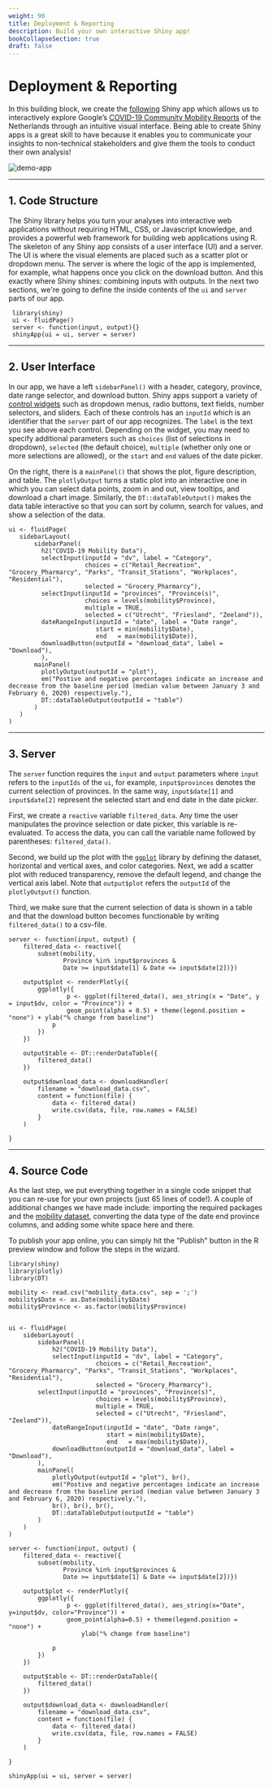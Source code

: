 ```yaml
---
weight: 90
title: Deployment & Reporting
description: Build your own interactive Shiny app!
bookCollapseSection: true
draft: false
---
```


# Deployment & Reporting

In this building block, we create the [following](https://royklaassebos.shinyapps.io/dPrep_Demo_Google_Mobility/) Shiny app which allows us to interactively explore Google’s [COVID-19 Community Mobility Reports](https://www.google.com/covid19/mobility/) of the Netherlands through an intuitive visual interface. Being able to create Shiny apps is a great skill to have because it enables you to communicate your insights to non-technical stakeholders and give them the tools to conduct their own analysis!

![demo-app](./images/demo_app.png)

---

## 1. Code Structure

The Shiny library helps you turn your analyses into interactive web applications without requiring HTML, CSS, or Javascript knowledge, and provides a powerful web framework for building web applications using R. The skeleton of any Shiny app consists of a user interface (UI) and a server. The UI is where the visual elements are placed such as a scatter plot or dropdown menu. The server is where the logic of the app is implemented, for example, what happens once you click on the download button. And this exactly where Shiny shines: combining inputs with outputs. In the next two sections, we're going to define the inside contents of the `ui` and `server` parts of our app.


 ```
  library(shiny)
  ui <- fluidPage()
  server <- function(input, output){}
  shinyApp(ui = ui, server = server)
 ```



 ---

 ## 2. User Interface

 In our app, we have a left `sidebarPanel()` with a header, category, province, date range selector, and download button. Shiny apps support a variety of [control widgets](https://shiny.rstudio.com/tutorial/written-tutorial/lesson3/) such as dropdown menus, radio buttons, text fields, number selectors, and sliders. Each of these controls has an `inputId` which is an identifier that the `server` part of our app recognizes. The `label` is the text you see above each control. Depending on the widget, you may need to specify additional parameters such as `choices` (list of selections in dropdown), `selected` (the default choice), `multiple` (whether only one or more selections are allowed), or the `start` and `end` values of the date picker.

 On the right, there is a `mainPanel()` that shows the plot, figure description, and table. The `plotlyOutput` turns a static plot into an interactive one in which you can select data points, zoom in and out, view tooltips, and download a chart image. Similarly, the `DT::dataTableOutput()` makes the data table interactive so that you can sort by column, search for values, and show a selection of the data.


 ```
 ui <- fluidPage(
    sidebarLayout(
        sidebarPanel(
          h2("COVID-19 Mobility Data"),
          selectInput(inputId = "dv", label = "Category",
                      choices = c("Retail_Recreation", "Grocery_Pharmarcy", "Parks", "Transit_Stations", "Workplaces", "Residential"),
                      selected = "Grocery_Pharmarcy"),
          selectInput(inputId = "provinces", "Province(s)",
                      choices = levels(mobility$Province),
                      multiple = TRUE,
                      selected = c("Utrecht", "Friesland", "Zeeland")),
          dateRangeInput(inputId = "date", label = "Date range",
                         start = min(mobility$Date),
                         end   = max(mobility$Date)),
          downloadButton(outputId = "download_data", label = "Download"),
          ),
        mainPanel(
          plotlyOutput(outputId = "plot"),
          em("Postive and negative percentages indicate an increase and decrease from the baseline period (median value between January 3 and February 6, 2020) respectively."),
          DT::dataTableOutput(outputId = "table")
        )
    )
)
```

---

## 3. Server

The `server` function requires the `input` and `output` parameters where `input` refers to the `inputIds` of the `ui`, for example, `input$provinces` denotes the current selection of provinces. In the same way, `input$date[1]` and `input$date[2]` represent the selected start and end date in the date picker.

First, we create a `reactive` variable `filtered_data`. Any time the user manipulates the province selection or date picker, this variable is re-evaluated. To access the data, you can call the variable name followed by parentheses: `filtered_data()`.

Second, we build up the plot with the [`ggplot`](https://rstudio.com/wp-content/uploads/2015/03/ggplot2-cheatsheet.pdf) library by defining the dataset, horizontal and vertical axes, and color categories. Next, we add a scatter plot with reduced transparency, remove the default legend, and change the vertical axis label. Note that `output$plot` refers the `outputId` of the `plotlyOutput()` function.

Third, we make sure that the current selection of data is shown in a table and that the download button  becomes functionable by writing `filtered_data()` to a csv-file.

```
server <- function(input, output) {
    filtered_data <- reactive({
        subset(mobility,
               Province %in% input$provinces &
               Date >= input$date[1] & Date <= input$date[2])})

    output$plot <- renderPlotly({
        ggplotly({
                p <- ggplot(filtered_data(), aes_string(x = "Date", y = input$dv, color = "Province")) +
                geom_point(alpha = 0.5) + theme(legend.position = "none") + ylab("% change from baseline")
            p
        })
    })

    output$table <- DT::renderDataTable({
        filtered_data()
    })

    output$download_data <- downloadHandler(
        filename = "download_data.csv",
        content = function(file) {
            data <- filtered_data()
            write.csv(data, file, row.names = FALSE)
        }
    )

}

```


---

## 4. Source Code
As the last step, we put everything together in a single code snippet that you can re-use for your own projects (just 65 lines of code!). A couple of additional changes we have made include: importing the required packages and the [mobility dataset](./mobility_data.zip), converting the data type of the date end province columns, and adding some white space here and there.

To publish your app online, you can simply hit the "Publish" button in the R preview window and follow the steps in the wizard.

```
library(shiny)
library(plotly)
library(DT)

mobility <- read.csv("mobility_data.csv", sep = ';')
mobility$Date <- as.Date(mobility$Date)
mobility$Province <- as.factor(mobility$Province)


ui <- fluidPage(
    sidebarLayout(
        sidebarPanel(
            h2("COVID-19 Mobility Data"),
            selectInput(inputId = "dv", label = "Category",
                        choices = c("Retail_Recreation", "Grocery_Pharmarcy", "Parks", "Transit_Stations", "Workplaces", "Residential"),
                        selected = "Grocery_Pharmarcy"),
        selectInput(inputId = "provinces", "Province(s)",
                        choices = levels(mobility$Province),
                        multiple = TRUE,
                        selected = c("Utrecht", "Friesland", "Zeeland")),
            dateRangeInput(inputId = "date", "Date range",
                           start = min(mobility$Date),
                           end   = max(mobility$Date)),
            downloadButton(outputId = "download_data", label = "Download"),
        ),
        mainPanel(
            plotlyOutput(outputId = "plot"), br(),
            em("Postive and negative percentages indicate an increase and decrease from the baseline period (median value between January 3 and February 6, 2020) respectively."),
            br(), br(), br(),
            DT::dataTableOutput(outputId = "table")
        )
    )
)

server <- function(input, output) {
    filtered_data <- reactive({
        subset(mobility,
               Province %in% input$provinces &
               Date >= input$date[1] & Date <= input$date[2])})

    output$plot <- renderPlotly({
        ggplotly({
                p <- ggplot(filtered_data(), aes_string(x="Date", y=input$dv, color="Province")) +
                geom_point(alpha=0.5) + theme(legend.position = "none") +
                    ylab("% change from baseline")

            p
        })
    })

    output$table <- DT::renderDataTable({
        filtered_data()
    })

    output$download_data <- downloadHandler(
        filename = "download_data.csv",
        content = function(file) {
            data <- filtered_data()
            write.csv(data, file, row.names = FALSE)
        }
    )

}

shinyApp(ui = ui, server = server)
```



<!--


https://royklaassebos.shinyapps.io/dPrep_Demo_Google_Mobility/



https://bookdown.org/paulcbauer/idv2/8-3-example-for-starters.html




# [DataCamp](https://campus.datacamp.com/courses/case-studies-building-web-applications-with-shiny-in-r/shiny-review?ex=2)
 The UI is where the visual elements are placed—it controls the layout and appearance of your app. The server is where the logic of the app is implemented—for example, where calculations are performed and plots are generated.

 In reactive programming, an expression gets re-evaluated whenever any of its dependencies are modified. In Shiny, all inputs are reactive variables. This means that any time the user manipulates an input control to change its value, any code block that depends on that variable (such as a render function) reacts to the input variable's new value by re-evaluating.

 Reactive values are special constructs in Shiny; they are not seen anywhere else in R programming. As such, they cannot be used in just any R code, reactive values can only be accessed within a reactive context.

 This is the reason why any variable that depends on a reactive value must be created using the reactive() function, otherwise you will get an error. The shiny server itself is not a reactive context, but the reactive() function, the observe() function, and all render*() functions are.

 The real benefit of using Shiny comes when inputs are combined with outputs. The table created in the last exercise is static—it cannot be changed—but for exploration, it would be better if the user could decide what subset of the data to see.

This can be achieved by adding an input that lets the user select a value to filter the data. This way, the table we created in the previous exercise can be made dynamic.


 Mogelijk de COVID dataset
 Wat er echt in moet komen:
 * Continents (meerdere selecteren)
 * Slider (voor de jaren)
 * Plotly plots
   - Eerst als ggplot en vervolgens omszetten naar plotly
 * sidebarPanel
   - Gebruikelijker dan de panel structuur
 * Best line fit
 * Reactive variables
 * Download data button
 * Verwijzing naar aanvullende input opties
   - `textInput` (bijv. titel interactief maken)
   - `numericInput` (bijv. aantal datapunten wat je wilt laten zien)
   - `colourInput` (bijv. kleur plots wijzigen)


* COVID-datset van week 1
  - Selecteren van een provincie (nadeel: niet ingebouwd; maar wel bij iedereen bekend)
  - Selecteren van datum range
  - Selecteren van een of meerdere provincies (als losse datapunten) + all optie
  - Dropdown voor de DV (of mogelijk toch meerdere zodat je ze makkelijk kunt vergelijken)
  - Trendlijn alleen doen als het zin heeft



Customized Shiny app
* Filter by region
* Add trend line
* Plotly functionality
* All button

 ```
 # Load the plotly package
 library(plotly)

 ui <- fluidPage(
   sidebarLayout(
     sidebarPanel(
       textInput("title", "Title", "GDP vs life exp"),
       numericInput("size", "Point size", 1, 1),
       checkboxInput("fit", "Add line of best fit", FALSE),
       colourInput("color", "Point color", value = "blue"),
       selectInput("continents", "Continents",
                   choices = levels(gapminder$continent),
                   multiple = TRUE,
                   selected = "Europe"),
       sliderInput("years", "Years",
                   min(gapminder$year), max(gapminder$year),
                   value = c(1977, 2002))
     ),
     mainPanel(
       # Replace the `plotOutput()` with the plotly version
       plotlyOutput("plot")
     )
   )
 )

 # Define the server logic
 server <- function(input, output) {
   # Replace the `renderPlot()` with the plotly version
   output$plot <- renderPlotly({
     # Convert the existing ggplot2 to a plotly plot
     ggplotly({
       data <- subset(gapminder,
                      continent %in% input$continents &
                        year >= input$years[1] & year <= input$years[2])

       p <- ggplot(data, aes(gdpPercap, lifeExp)) +
         geom_point(size = input$size, col = input$color) +
         scale_x_log10() +
         ggtitle(input$title)

       if (input$fit) {
         p <- p + geom_smooth(method = "lm")
       }
       p
     })
   })
 }

 shinyApp(ui = ui, server = server)


 ```




 # table + download button
 ```
 ui <- fluidPage(
   h1("Gapminder"),
   sliderInput(inputId = "life", label = "Life expectancy",
               min = 0, max = 120,
               value = c(30, 50)),
   selectInput("continent", "Continent",
               choices = c("All", levels(gapminder$continent))),
   downloadButton(outputId = "download_data", label = "Download"),
   plotOutput("plot"),
   tableOutput("table")
 )

 server <- function(input, output) {
   # Create a reactive variable named "filtered_data"
   filtered_data <- reactive({
     # Filter the data (copied from previous exercise)
     data <- gapminder
     data <- subset(
       data,
       lifeExp >= input$life[1] & lifeExp <= input$life[2]
     )
     if (input$continent != "All") {
       data <- subset(
         data,
         continent == input$continent
       )
     }
     data
   })

   output$table <- renderTable({
     # Use the filtered_data variable to render the table output
     data <- filtered_data()
     data
   })

   output$download_data <- downloadHandler(
     filename = "gapminder_data.csv",
     content = function(file) {
       # Use the filtered_data variable to create the data for
       # the downloaded file
       data <- filtered_data()
       write.csv(data, file, row.names = FALSE)
     }
   )

   output$plot <- renderPlot({
     # Use the filtered_data variable to create the data for
     # the plot
     data <- filtered_data()
     ggplot(data, aes(gdpPercap, lifeExp)) +
       geom_point() +
       scale_x_log10()
   })
 }

 shinyApp(ui, server)

 ```


 # interactive table + beter table
 ```
 ui <- fluidPage(
    h1("Gapminder"),
    # Create a container for tab panels
    tabsetPanel(
        # Create an "Inputs" tab
        tabPanel(
            title = "Inputs",
            sliderInput(inputId = "life", label = "Life expectancy",
                        min = 0, max = 120,
                        value = c(30, 50)),
            selectInput("continent", "Continent",
                        choices = c("All", levels(gapminder$continent))),
            downloadButton("download_data")
        ),
        # Create a "Plot" tab
        tabPanel(
            title = "Plot",
            plotOutput("plot")
        ),
        # Create "Table" tab
        tabPanel(
            title = "Table",
            DT::dataTableOutput("table")
        )
    )
)

server <- function(input, output) {
  filtered_data <- reactive({
    data <- gapminder
    data <- subset(
      data,
      lifeExp >= input$life[1] & lifeExp <= input$life[2]
    )
    if (input$continent != "All") {
      data <- subset(
        data,
        continent == input$continent
      )
    }
    data
  })

  output$table <- DT::renderDataTable({
    data <- filtered_data()
    data
  })

  output$download_data <- downloadHandler(
    filename = "gapminder_data.csv",
    content = function(file) {
      data <- filtered_data()
      write.csv(data, file, row.names = FALSE)
    }
  )

  output$plot <- renderPlot({
    data <- filtered_data()
    ggplot(data, aes(gdpPercap, lifeExp)) +
      geom_point() +
      scale_x_log10()
  })
}

shinyApp(ui, server)

 ```



https://www.youtube.com/watch?v=IgHHXcSfM7c
* Shiny is an open source R package which combintes the computational power of R with the interactivity of the modern web.
* It provides a powerful web framework for building web applications using R.
* Shiny helps you turn your analyses into interactive web applications without requiring HTML, CSS, or Javascript knowledge.
* Enables standalone apps on a webpage or embed them in R Markdown documents or build dashboards


A Shiny application has 2 parts
1. UI code (HTML5)
2. Server code (R)

Kunt ervoor kiezen om ze samen te voegen tot 1 bestand (`app.R`)

```
library(shiny)
ui <- fluidPage(
  # the design, look and feel
  )
server <- function(input, output){
  # logic / algorithms / charts
}

# initate basic Shiny app
shinyApp(ui = ui, server=server)

```

* Run App button
* Can also open the app in your browser


* Generate template with:
  - File > New File > Shiny Web App
-->
